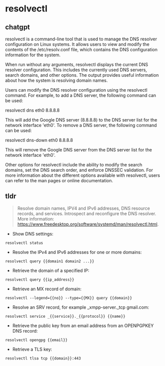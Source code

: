 # resolvectl 
## chatgpt 
resolvectl is a command-line tool that is used to manage the DNS resolver configuration on Linux systems. It allows users to view and modify the contents of the /etc/resolv.conf file, which contains the DNS configuration information for the system.

When run without any arguments, resolvectl displays the current DNS resolver configuration. This includes the currently used DNS servers, search domains, and other options. The output provides useful information about how the system is resolving domain names.

Users can modify the DNS resolver configuration using the resolvectl command. For example, to add a DNS server, the following command can be used:

resolvectl dns eth0 8.8.8.8 

This will add the Google DNS server (8.8.8.8) to the DNS server list for the network interface 'eth0'. To remove a DNS server, the following command can be used:

resolvectl dns-down eth0 8.8.8.8 

This will remove the Google DNS server from the DNS server list for the network interface 'eth0'.

Other options for resolvectl include the ability to modify the search domains, set the DNS search order, and enforce DNSSEC validation. For more information about the different options available with resolvectl, users can refer to the man pages or online documentation. 

## tldr 
 
> Resolve domain names, IPV4 and IPv6 addresses, DNS resource records, and services.
> Introspect and reconfigure the DNS resolver.
> More information: <https://www.freedesktop.org/software/systemd/man/resolvectl.html>.

- Show DNS settings:

`resolvectl status`

- Resolve the IPv4 and IPv6 addresses for one or more domains:

`resolvectl query {{domain1 domain2 ...}}`

- Retrieve the domain of a specified IP:

`resolvectl query {{ip_address}}`

- Retrieve an MX record of domain:

`resolvectl --legend={{no}} --type={{MX}} query {{domain}}`

- Resolve an SRV record, for example _xmpp-server._tcp gmail.com:

`resolvectl service _{{service}}._{{protocol}} {{name}}`

- Retrieve the public key from an email address from an OPENPGPKEY DNS record:

`resolvectl opengpg {{email}}`

- Retrieve a TLS key:

`resolvectl tlsa tcp {{domain}}:443`
